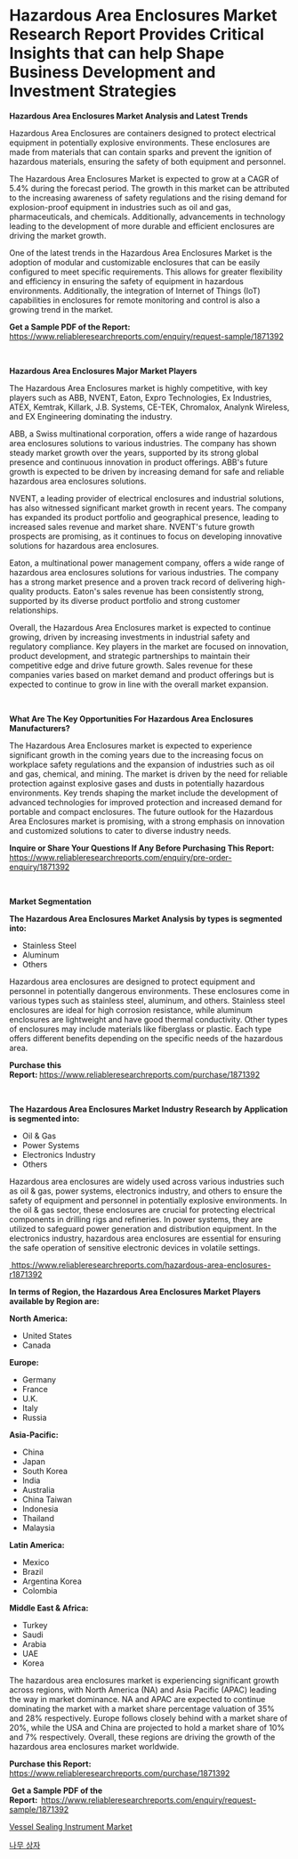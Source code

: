 <p><h1>Hazardous Area Enclosures Market Research Report Provides Critical Insights that can help Shape Business Development and Investment Strategies</h1></p><p><strong>Hazardous Area Enclosures Market Analysis and Latest Trends</strong></p>
<p><p>Hazardous Area Enclosures are containers designed to protect electrical equipment in potentially explosive environments. These enclosures are made from materials that can contain sparks and prevent the ignition of hazardous materials, ensuring the safety of both equipment and personnel.</p><p>The Hazardous Area Enclosures Market is expected to grow at a CAGR of 5.4% during the forecast period. The growth in this market can be attributed to the increasing awareness of safety regulations and the rising demand for explosion-proof equipment in industries such as oil and gas, pharmaceuticals, and chemicals. Additionally, advancements in technology leading to the development of more durable and efficient enclosures are driving the market growth.</p><p>One of the latest trends in the Hazardous Area Enclosures Market is the adoption of modular and customizable enclosures that can be easily configured to meet specific requirements. This allows for greater flexibility and efficiency in ensuring the safety of equipment in hazardous environments. Additionally, the integration of Internet of Things (IoT) capabilities in enclosures for remote monitoring and control is also a growing trend in the market.</p></p>
<p><strong>Get a Sample PDF of the Report:&nbsp;</strong> <a href="https://www.reliableresearchreports.com/enquiry/request-sample/1871392">https://www.reliableresearchreports.com/enquiry/request-sample/1871392</a></p>
<p>&nbsp;</p>
<p><strong>Hazardous Area Enclosures Major Market Players</strong></p>
<p><p>The Hazardous Area Enclosures market is highly competitive, with key players such as ABB, NVENT, Eaton, Expro Technologies, Ex Industries, ATEX, Kemtrak, Killark, J.B. Systems, CE-TEK, Chromalox, Analynk Wireless, and EX Engineering dominating the industry.</p><p>ABB, a Swiss multinational corporation, offers a wide range of hazardous area enclosures solutions to various industries. The company has shown steady market growth over the years, supported by its strong global presence and continuous innovation in product offerings. ABB's future growth is expected to be driven by increasing demand for safe and reliable hazardous area enclosures solutions.</p><p>NVENT, a leading provider of electrical enclosures and industrial solutions, has also witnessed significant market growth in recent years. The company has expanded its product portfolio and geographical presence, leading to increased sales revenue and market share. NVENT's future growth prospects are promising, as it continues to focus on developing innovative solutions for hazardous area enclosures.</p><p>Eaton, a multinational power management company, offers a wide range of hazardous area enclosures solutions for various industries. The company has a strong market presence and a proven track record of delivering high-quality products. Eaton's sales revenue has been consistently strong, supported by its diverse product portfolio and strong customer relationships.</p><p>Overall, the Hazardous Area Enclosures market is expected to continue growing, driven by increasing investments in industrial safety and regulatory compliance. Key players in the market are focused on innovation, product development, and strategic partnerships to maintain their competitive edge and drive future growth. Sales revenue for these companies varies based on market demand and product offerings but is expected to continue to grow in line with the overall market expansion.</p></p>
<p>&nbsp;</p>
<p><strong>What Are The Key Opportunities For Hazardous Area Enclosures Manufacturers?</strong></p>
<p><p>The Hazardous Area Enclosures market is expected to experience significant growth in the coming years due to the increasing focus on workplace safety regulations and the expansion of industries such as oil and gas, chemical, and mining. The market is driven by the need for reliable protection against explosive gases and dusts in potentially hazardous environments. Key trends shaping the market include the development of advanced technologies for improved protection and increased demand for portable and compact enclosures. The future outlook for the Hazardous Area Enclosures market is promising, with a strong emphasis on innovation and customized solutions to cater to diverse industry needs.</p></p>
<p><strong>Inquire or Share Your Questions If Any Before Purchasing This Report:</strong> <a href="https://www.reliableresearchreports.com/enquiry/pre-order-enquiry/1871392">https://www.reliableresearchreports.com/enquiry/pre-order-enquiry/1871392</a></p>
<p>&nbsp;</p>
<p><strong>Market Segmentation</strong></p>
<p><strong>The Hazardous Area Enclosures Market Analysis by types is segmented into:</strong></p>
<p><ul><li>Stainless Steel</li><li>Aluminum</li><li>Others</li></ul></p>
<p><p>Hazardous area enclosures are designed to protect equipment and personnel in potentially dangerous environments. These enclosures come in various types such as stainless steel, aluminum, and others. Stainless steel enclosures are ideal for high corrosion resistance, while aluminum enclosures are lightweight and have good thermal conductivity. Other types of enclosures may include materials like fiberglass or plastic. Each type offers different benefits depending on the specific needs of the hazardous area.</p></p>
<p><strong>Purchase this Report:&nbsp;</strong><a href="https://www.reliableresearchreports.com/purchase/1871392">https://www.reliableresearchreports.com/purchase/1871392</a></p>
<p>&nbsp;</p>
<p><strong>The Hazardous Area Enclosures Market Industry Research by Application is segmented into:</strong></p>
<p><ul><li>Oil & Gas</li><li>Power Systems</li><li>Electronics Industry</li><li>Others</li></ul></p>
<p><p>Hazardous area enclosures are widely used across various industries such as oil & gas, power systems, electronics industry, and others to ensure the safety of equipment and personnel in potentially explosive environments. In the oil & gas sector, these enclosures are crucial for protecting electrical components in drilling rigs and refineries. In power systems, they are utilized to safeguard power generation and distribution equipment. In the electronics industry, hazardous area enclosures are essential for ensuring the safe operation of sensitive electronic devices in volatile settings.</p></p>
<p><a href="https://www.reliableresearchreports.com/hazardous-area-enclosures-r1871392">&nbsp;https://www.reliableresearchreports.com/hazardous-area-enclosures-r1871392</a></p>
<p><strong>In terms of Region, the Hazardous Area Enclosures Market Players available by Region are:</strong></p>
<p>
    <p> <strong> North America: </strong>
        <ul>
            <li>United States</li>
            <li>Canada</li>
        </ul>
        </p> 
    <p> <strong> Europe: </strong>
        <ul>
            <li>Germany</li>
            <li>France</li>
            <li>U.K.</li>
            <li>Italy</li>
            <li>Russia</li>
        </ul>
        </p> 
    <p> <strong> Asia-Pacific: </strong>
        <ul>
            <li>China</li>
            <li>Japan</li>
            <li>South Korea</li>
            <li>India</li>
            <li>Australia</li>
            <li>China Taiwan</li>
            <li>Indonesia</li>
            <li>Thailand</li>
            <li>Malaysia</li>
        </ul>
        </p> 
    <p> <strong> Latin America: </strong>
        <ul>
            <li>Mexico</li>
            <li>Brazil</li>
            <li>Argentina Korea</li>
            <li>Colombia</li>
        </ul>
        </p> 
    <p> <strong> Middle East & Africa: </strong>
        <ul>
            <li>Turkey</li>
            <li>Saudi</li>
            <li>Arabia</li>
            <li>UAE</li>
            <li>Korea</li>
        </ul>
    </p>
    </p>
<p><p>The hazardous area enclosures market is experiencing significant growth across regions, with North America (NA) and Asia Pacific (APAC) leading the way in market dominance. NA and APAC are expected to continue dominating the market with a market share percentage valuation of 35% and 28% respectively. Europe follows closely behind with a market share of 20%, while the USA and China are projected to hold a market share of 10% and 7% respectively. Overall, these regions are driving the growth of the hazardous area enclosures market worldwide.</p></p>
<p><strong>Purchase this Report: </strong><a href="https://www.reliableresearchreports.com/purchase/1871392">https://www.reliableresearchreports.com/purchase/1871392</a></p>
<p>&nbsp;<strong>Get a Sample PDF of the Report:&nbsp;&nbsp;</strong><a href="https://www.reliableresearchreports.com/enquiry/request-sample/1871392">https://www.reliableresearchreports.com/enquiry/request-sample/1871392</a></p>
<p><strong></strong></p>
<p><p><a href="https://military-diascia-e68.notion.site/Vessel-Sealing-Instrument-Market-Share-Evolution-and-Market-Growth-Trends-2024-2031-5bd843ca96be4276a8314bdd7ca42b18">Vessel Sealing Instrument Market</a></p><p><a href="https://github.com/Madalyell456456/Market-Research-Report-List-1/blob/main/356581829877.md">나무 상자</a></p></p>